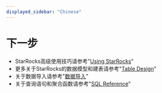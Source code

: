 ```yaml
---
displayed_sidebar: "Chinese"
---
```


# 下一步

* StarRocks高级使用技巧请参考"[Using StarRocks](../using_starrocks/Using_bitmap.md)"
* 更多关于StarRocks的数据模型和建表请参考"[Table Design](../table_design/Table_design.md)"
* 关于数据导入请参考"[数据导入](../loading/Loading_intro.md)"
* 关于查询语句和聚合函数请参考"[SQL Reference](../sql-reference/sql-functions/aggregate-functions/approx_count_distinct.md)"
